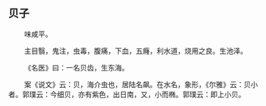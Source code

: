 ## 贝子
<p>&emsp;&emsp;
味咸平。
</p>
<p>&emsp;&emsp;
主目翳，鬼注，虫毒，腹痛，下血，五癃，利水道，烧用之良。生池泽。
</p>
<p>&emsp;&emsp;
《名医》曰：一名贝齿，生东海。
</p>
<p>&emsp;&emsp;
案《说文》云：贝，海介虫也，居陆名飙。在水名，象形，《尔雅》云：贝小者。郭璞云：今细贝，亦有紫色，出日南，又，小而椭。郭璞云：即上小贝。
</p>